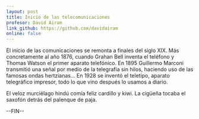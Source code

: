 ```yaml
---
layout: post
title: Inicio de las telecomunicaciones
profesor: David Airam
link_github: https://github.com/davidairam
online: false
---
```


El inicio de las comunicaciones se remonta a finales del siglo  XIX. Más concretamente al año 1876, cuando Grahan Bell inventa el teléfono y Thomas Watson el primer aparato telefónico. En 1895 Guillermo Marconi transmitió una señal por medio de la telegrafía sin hilos, haciendo uso de las famosas ondas hertzianas... En 1928 se inventó el teletipo, aparato telegráfico impresor, todo lo que vino después lo usamos a diario.

El veloz murciélago hindú comía feliz cardillo y kiwi. La cigüeña tocaba el saxofón detrás del palenque de paja.

--FIN--